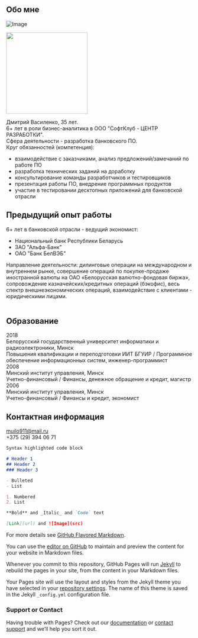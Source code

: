 ## Обо мне


![Image](muilo911.github.io/220x220.JPG)

<img src="muilo911.github.io/220x220.JPG" width="220" height="220"/>
      
Дмитрий Василенко, 35 лет. <br />
6+ лет в роли бизнес-аналитика в ООО "СофтКлуб - ЦЕНТР РАЗРАБОТКИ". <br />
Сфера деятельности - разработка банковского ПО. <br />
Круг обязанностей (компетенция): <br />
 - взаимодействие с заказчиками, анализ предложений/замечаний по работе ПО
 - разработка технических заданий на доработку
 - консультирование команды разработчиков и тестировщиков
 - презентация работы ПО, внедрение программных продуктов
 - участие в тестировании десктопных приложений для банковской отрасли

## Предыдущий опыт работы

6+ лет в банковской отрасли - ведущий экономист: <br />
- Национальный банк Республики Беларусь
- ЗАО "Альфа-Банк"
- ОАО "Банк БелВЭБ" <br />
<div>Направление деятельности: дилинговые операции на международном и внутреннем рынке, совершение операций по покупке-продаже иностранной валюты на ОАО «Белорусская валютно-фондовая биржа», сопровождение казначейских/кредитных операций (бэкофис), весь спектр внешнеэкономических операций, взаимодействие с клиентами - юридическими лицами.</div> <br />

## Образование

2018 <br />
Белорусский государственный университет информатики и радиоэлектроники, Минск <br />
Повышения квалификации и переподготовки ИИТ БГУИР / Программное обеспечение информационных систем, инженер-программист <br />
2008 <br />
Минский институт управления, Минск <br />
Учетно-финансовый / Финансы, денежное обращение и кредит, магистр <br />
2006 <br />
Минский институт управления, Минск <br />
Учетно-финансовый / Финансы и кредит, экономист <br />

## Контактная информация
[muilo911@mail.ru](muilo911@mail.ru) <br />
+375 (29) 394 06 71


```markdown
Syntax highlighted code block

# Header 1
## Header 2
### Header 3

- Bulleted
- List

1. Numbered
2. List

**Bold** and _Italic_ and `Code` text

[Link](url) and ![Image](src)
```

For more details see [GitHub Flavored Markdown](https://guides.github.com/features/mastering-markdown/).

You can use the [editor on GitHub](https://github.com/muilo911/muilo911.github.io/edit/master/README.md) to maintain and preview the content for your website in Markdown files.

Whenever you commit to this repository, GitHub Pages will run [Jekyll](https://jekyllrb.com/) to rebuild the pages in your site, from the content in your Markdown files.

Your Pages site will use the layout and styles from the Jekyll theme you have selected in your [repository settings](https://github.com/muilo911/muilo911.github.io/settings). The name of this theme is saved in the Jekyll `_config.yml` configuration file.

### Support or Contact

Having trouble with Pages? Check out our [documentation](https://help.github.com/categories/github-pages-basics/) or [contact support](https://github.com/contact) and we’ll help you sort it out.
